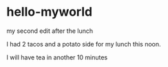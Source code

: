 # hello-myworld
my second edit after the lunch

I had 2 tacos and a potato side for my lunch this noon.

I will have tea in another 10 minutes 
